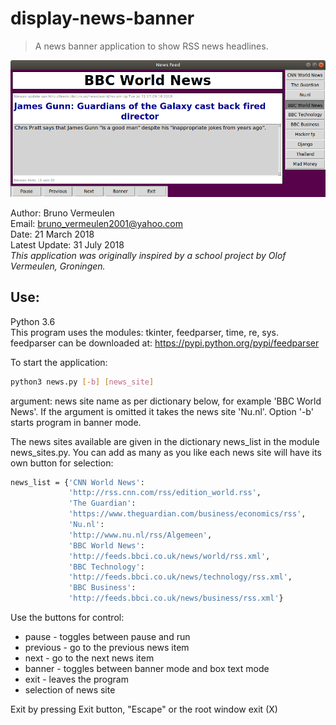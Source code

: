 # display-news-banner
> A news banner application to show RSS news headlines.

![](news_banner_screen_shot.png)

Author: Bruno Vermeulen<br />
Email: bruno_vermeulen2001@yahoo.com<br />
Date: 21 March 2018<br />
Latest Update: 31 July 2018<br />
*This application was originally inspired by a school project by Olof Vermeulen, Groningen.*
## Use: 
Python 3.6<br />
This program uses the modules: tkinter, feedparser, time, re, sys.<br />
feedparser can be downloaded at: https://pypi.python.org/pypi/feedparser<br />

To start the application:
```sh
python3 news.py [-b] [news_site]
```
argument: news site name as per dictionary below, for example 'BBC World News'. If the argument is omitted it takes the news site 'Nu.nl'. Option '-b' starts program in banner mode.

The news sites available are given in the dictionary news_list in the module news_sites.py. You can add as many as you like each news site will have its own button for selection:
```sh
news_list = {'CNN World News':
             'http://rss.cnn.com/rss/edition_world.rss',
             'The Guardian':
             'https://www.theguardian.com/business/economics/rss',
             'Nu.nl':
             'http://www.nu.nl/rss/Algemeen',
             'BBC World News':
             'http://feeds.bbci.co.uk/news/world/rss.xml',
             'BBC Technology':
             'http://feeds.bbci.co.uk/news/technology/rss.xml',
             'BBC Business':
             'http://feeds.bbci.co.uk/news/business/rss.xml'}
```
Use the buttons for control:
* pause - toggles between pause and run
* previous - go to the previous news item
* next - go to the next news item
* banner - toggles between banner mode and box text mode
* exit - leaves the program
* selection of news site

Exit by pressing Exit button, "Escape" or the root window exit (X)
